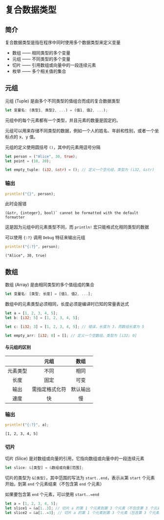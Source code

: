 # 复合数据类型

## 简介

复合数据类型是指在程序中同时使用多个数据类型来定义变量

- 数组 —— 相同类型的多个变量
- 元组 —— 不同类型的多个变量
- 切片 —— 引用数组或向量中的一段连续元素
- 枚举 —— 多个相关值的集合


## 元组

元组 (Tuple) 是由多个不同类型的值组合而成的复合数据类型

```rust
let 变量名: (类型1, 类型2, ...) = (值1, 值2, ...);
```

元组中的每个元素都有一个类型，并且元素的数量是固定的。

元组可以用来存储不同类型的数据，例如一个人的姓名、年龄和性别，或者一个坐标点的 x、y 值。

元组的定义使用圆括号 `()`，其中的元素用逗号分隔

```rust
let person = ("Alice", 30, true);
let point = (10, 20);

let empty_tuple: (i32, &str) = (); // 定义一个空元组，类型为 (i32, &str)
```

### 输出

```rust
println!("{}", person);
```

此时会报错

```
(&str, {integer}, bool)` cannot be formatted with the default formatter
```

这是因为元组中的元素类型不同，而 `println!` 宏只能格式化相同类型的数据

可以使用 `{:?}` 调用 `Debug` 特征来输出元组

```rust
println!("{:?}", person);
```

```
("Alice", 30, true)
```

## 数组

数组 (Array) 是由相同类型的多个值组成的集合

```rust
let 变量名: [类型; 长度] = [值1, 值2, ...];
```

数组中的元素类型必须相同，长度必须是编译时已知的常量表达式

```rust
let a = [1, 2, 3, 4, 5];
let b: [i32; 5] = [1, 2, 3, 4, 5];

let c: [i32; 3] = [1, 2, 3, 4, 5]; // 错误，长度为 3，而数组长度为 5

let empty_arr: [i32; 0] = []; // 定义一个空数组，类型为 [i32; 0]
```

#### 与元组的区别

|   | 元组 | 数组 |
|:-:| :--: | :--: |
| 元素类型 | 不同 | 相同 |
| 长度 | 固定 | 可变 |
| 输出 | 需指定格式化符 | 默认输出 |
| 速度 | 快 | 慢 |

### 输出

```rust
println!("{:?}", a);
```

```
[1, 2, 3, 4, 5]
```

### 切片

切片 (Slice) 是对数组或向量的引用，它指向数组或向量中的一段连续元素

```rust
let slice: &[类型] = &数组或向量[范围];
```

切片的类型为 `&[类型]`，其中范围的写法为 `start..end`，表示从第 `start` 个元素开始，到第 `end` 个元素结束（不包含第 `end` 个元素）

如果要包含第 `end` 个元素，可以使用 `start..=end`

```rust
let a = [1, 2, 3, 4, 5];
let slice1 = &a[1..3]; // 切片 a 的第 1 个元素到第 3 个元素（不包含第 3 个元素）
let slice2 = &a[1..=3]; // 切片 a 的第 1 个元素到第 3 个元素（包含第 3 个元素）
```
